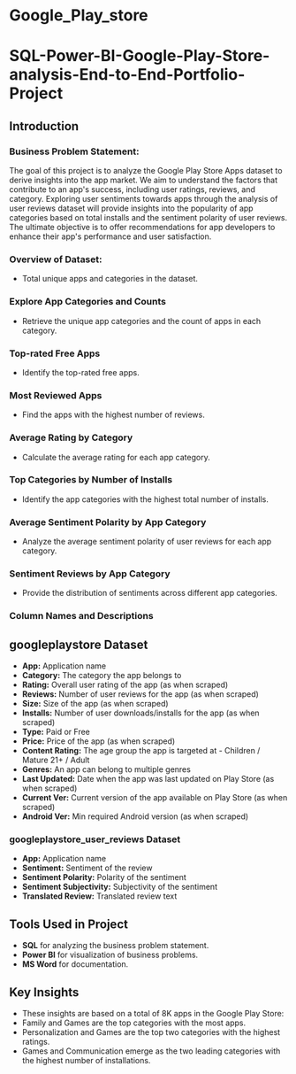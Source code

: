 # Google_Play_store
# SQL-Power-BI-Google-Play-Store-analysis-End-to-End-Portfolio-Project
## Introduction
### Business Problem Statement:
The goal of this project is to analyze the Google Play Store Apps dataset to derive insights into the app market. We aim to understand the factors that contribute to an app's success, including user ratings, reviews, and category. Exploring user sentiments towards apps through the analysis of user reviews dataset will provide insights into the popularity of app categories based on total installs and the sentiment polarity of user reviews. The ultimate objective is to offer recommendations for app developers to enhance their app's performance and user satisfaction.

### Overview of Dataset:
* Total unique apps and categories in the dataset.
### Explore App Categories and Counts
* Retrieve the unique app categories and the count of apps in each category.
### Top-rated Free Apps
* Identify the top-rated free apps.
### Most Reviewed Apps
* Find the apps with the highest number of reviews.
### Average Rating by Category
* Calculate the average rating for each app category.
### Top Categories by Number of Installs
* Identify the app categories with the highest total number of installs.
### Average Sentiment Polarity by App Category
* Analyze the average sentiment polarity of user reviews for each app category.
### Sentiment Reviews by App Category
* Provide the distribution of sentiments across different app categories.
### Column Names and Descriptions
## googleplaystore Dataset
* **App:** Application name
* **Category:** The category the app belongs to
* **Rating:** Overall user rating of the app (as when scraped)
* **Reviews:** Number of user reviews for the app (as when scraped)
* **Size:** Size of the app (as when scraped)
* **Installs:** Number of user downloads/installs for the app (as when scraped)
* **Type:** Paid or Free
* **Price:** Price of the app (as when scraped)
* **Content Rating:** The age group the app is targeted at - Children / Mature 21+ / Adult
* **Genres:** An app can belong to multiple genres
* **Last Updated:** Date when the app was last updated on Play Store (as when scraped)
* **Current Ver:** Current version of the app available on Play Store (as when scraped)
* **Android Ver:** Min required Android version (as when scraped)
### googleplaystore_user_reviews Dataset
* **App:** Application name
* **Sentiment:** Sentiment of the review
* **Sentiment Polarity:** Polarity of the sentiment
* **Sentiment Subjectivity:** Subjectivity of the sentiment
* **Translated Review:** Translated review text

## Tools Used in Project
* **SQL** for analyzing the business problem statement.
* **Power BI** for visualization of business problems.
* **MS Word** for documentation.

## Key Insights
* These insights are based on a total of 8K apps in the Google Play Store:
* Family and Games are the top categories with the most apps.
* Personalization and Games are the top two categories with the highest ratings.
* Games and Communication emerge as the two leading categories with the highest number of installations.



